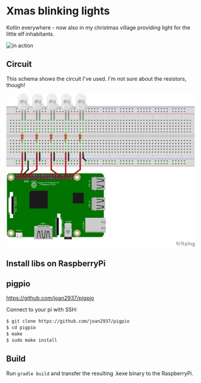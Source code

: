 # Xmas blinking lights

Kotlin everywhere - now also in my christmas village providing light for the little elf inhabitants.

![in action](in-action.gif)

## Circuit

This schema shows the circuit I've used. I'm not sure about the resistors, though!

![Circuit](circuit.png)

## Install libs on RaspberryPi

## pigpio

https://github.com/joan2937/pigpio

Connect to your pi with SSH:

```sh
$ git clone https://github.com/joan2937/pigpio
$ cd pigpio
$ make
$ sudo make install
```

## Build

Run `gradle build` and transfer the resulting .kexe binary to the RaspberryPi.
